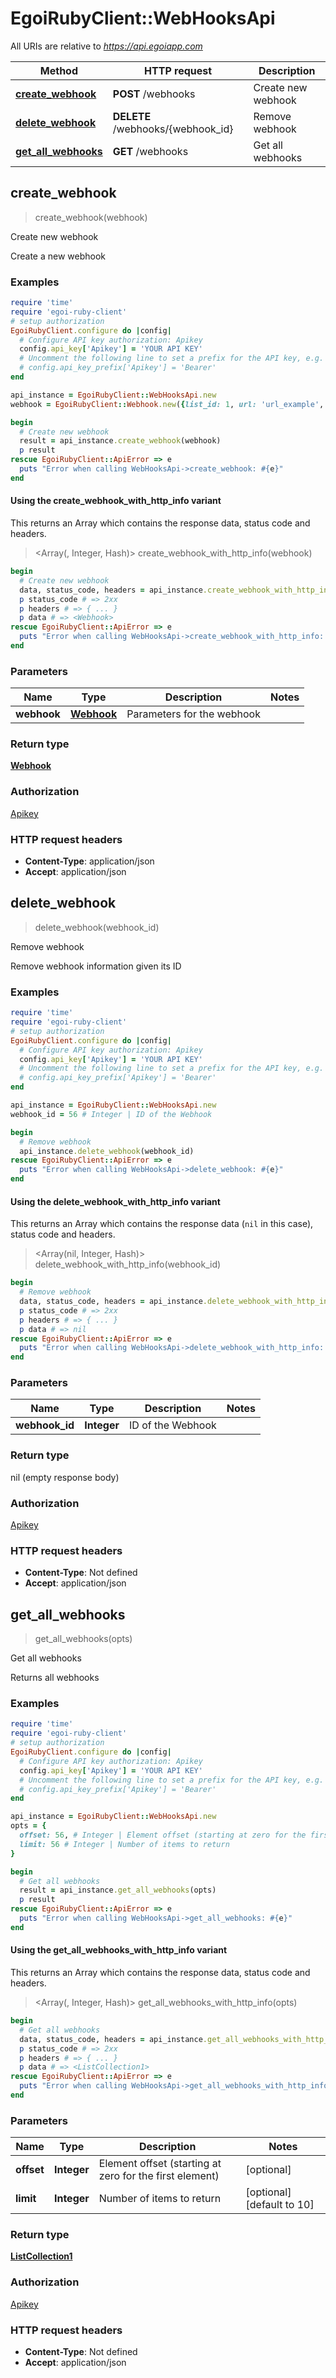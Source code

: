 # EgoiRubyClient::WebHooksApi

All URIs are relative to *https://api.egoiapp.com*

| Method | HTTP request | Description |
| ------ | ------------ | ----------- |
| [**create_webhook**](WebHooksApi.md#create_webhook) | **POST** /webhooks | Create new webhook |
| [**delete_webhook**](WebHooksApi.md#delete_webhook) | **DELETE** /webhooks/{webhook_id} | Remove webhook |
| [**get_all_webhooks**](WebHooksApi.md#get_all_webhooks) | **GET** /webhooks | Get all webhooks |


## create_webhook

> <Webhook> create_webhook(webhook)

Create new webhook

Create a new webhook

### Examples

```ruby
require 'time'
require 'egoi-ruby-client'
# setup authorization
EgoiRubyClient.configure do |config|
  # Configure API key authorization: Apikey
  config.api_key['Apikey'] = 'YOUR API KEY'
  # Uncomment the following line to set a prefix for the API key, e.g. 'Bearer' (defaults to nil)
  # config.api_key_prefix['Apikey'] = 'Bearer'
end

api_instance = EgoiRubyClient::WebHooksApi.new
webhook = EgoiRubyClient::Webhook.new({list_id: 1, url: 'url_example', actions: [EgoiRubyClient::WebhookActionSchema::FORGET_SUBSCRIPTION]}) # Webhook | Parameters for the webhook

begin
  # Create new webhook
  result = api_instance.create_webhook(webhook)
  p result
rescue EgoiRubyClient::ApiError => e
  puts "Error when calling WebHooksApi->create_webhook: #{e}"
end
```

#### Using the create_webhook_with_http_info variant

This returns an Array which contains the response data, status code and headers.

> <Array(<Webhook>, Integer, Hash)> create_webhook_with_http_info(webhook)

```ruby
begin
  # Create new webhook
  data, status_code, headers = api_instance.create_webhook_with_http_info(webhook)
  p status_code # => 2xx
  p headers # => { ... }
  p data # => <Webhook>
rescue EgoiRubyClient::ApiError => e
  puts "Error when calling WebHooksApi->create_webhook_with_http_info: #{e}"
end
```

### Parameters

| Name | Type | Description | Notes |
| ---- | ---- | ----------- | ----- |
| **webhook** | [**Webhook**](Webhook.md) | Parameters for the webhook |  |

### Return type

[**Webhook**](Webhook.md)

### Authorization

[Apikey](../README.md#Apikey)

### HTTP request headers

- **Content-Type**: application/json
- **Accept**: application/json


## delete_webhook

> delete_webhook(webhook_id)

Remove webhook

Remove webhook information given its ID

### Examples

```ruby
require 'time'
require 'egoi-ruby-client'
# setup authorization
EgoiRubyClient.configure do |config|
  # Configure API key authorization: Apikey
  config.api_key['Apikey'] = 'YOUR API KEY'
  # Uncomment the following line to set a prefix for the API key, e.g. 'Bearer' (defaults to nil)
  # config.api_key_prefix['Apikey'] = 'Bearer'
end

api_instance = EgoiRubyClient::WebHooksApi.new
webhook_id = 56 # Integer | ID of the Webhook

begin
  # Remove webhook
  api_instance.delete_webhook(webhook_id)
rescue EgoiRubyClient::ApiError => e
  puts "Error when calling WebHooksApi->delete_webhook: #{e}"
end
```

#### Using the delete_webhook_with_http_info variant

This returns an Array which contains the response data (`nil` in this case), status code and headers.

> <Array(nil, Integer, Hash)> delete_webhook_with_http_info(webhook_id)

```ruby
begin
  # Remove webhook
  data, status_code, headers = api_instance.delete_webhook_with_http_info(webhook_id)
  p status_code # => 2xx
  p headers # => { ... }
  p data # => nil
rescue EgoiRubyClient::ApiError => e
  puts "Error when calling WebHooksApi->delete_webhook_with_http_info: #{e}"
end
```

### Parameters

| Name | Type | Description | Notes |
| ---- | ---- | ----------- | ----- |
| **webhook_id** | **Integer** | ID of the Webhook |  |

### Return type

nil (empty response body)

### Authorization

[Apikey](../README.md#Apikey)

### HTTP request headers

- **Content-Type**: Not defined
- **Accept**: application/json


## get_all_webhooks

> <ListCollection1> get_all_webhooks(opts)

Get all webhooks

Returns all webhooks

### Examples

```ruby
require 'time'
require 'egoi-ruby-client'
# setup authorization
EgoiRubyClient.configure do |config|
  # Configure API key authorization: Apikey
  config.api_key['Apikey'] = 'YOUR API KEY'
  # Uncomment the following line to set a prefix for the API key, e.g. 'Bearer' (defaults to nil)
  # config.api_key_prefix['Apikey'] = 'Bearer'
end

api_instance = EgoiRubyClient::WebHooksApi.new
opts = {
  offset: 56, # Integer | Element offset (starting at zero for the first element)
  limit: 56 # Integer | Number of items to return
}

begin
  # Get all webhooks
  result = api_instance.get_all_webhooks(opts)
  p result
rescue EgoiRubyClient::ApiError => e
  puts "Error when calling WebHooksApi->get_all_webhooks: #{e}"
end
```

#### Using the get_all_webhooks_with_http_info variant

This returns an Array which contains the response data, status code and headers.

> <Array(<ListCollection1>, Integer, Hash)> get_all_webhooks_with_http_info(opts)

```ruby
begin
  # Get all webhooks
  data, status_code, headers = api_instance.get_all_webhooks_with_http_info(opts)
  p status_code # => 2xx
  p headers # => { ... }
  p data # => <ListCollection1>
rescue EgoiRubyClient::ApiError => e
  puts "Error when calling WebHooksApi->get_all_webhooks_with_http_info: #{e}"
end
```

### Parameters

| Name | Type | Description | Notes |
| ---- | ---- | ----------- | ----- |
| **offset** | **Integer** | Element offset (starting at zero for the first element) | [optional] |
| **limit** | **Integer** | Number of items to return | [optional][default to 10] |

### Return type

[**ListCollection1**](ListCollection1.md)

### Authorization

[Apikey](../README.md#Apikey)

### HTTP request headers

- **Content-Type**: Not defined
- **Accept**: application/json

